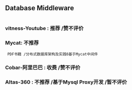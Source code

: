 ## Database Middleware

# 

### 

### vitness-Youtube : 推荐 /赞不评价

### Mycat: 不推荐
     
     PDF书籍 /分布式数据库架构及实践0基于Mycat中间件
          
### Cobar-阿里巴巴 : 收费 /赞不评价

### Altas-360 : 不推荐 /基于Mysql Proxy开发 /暂不评价
